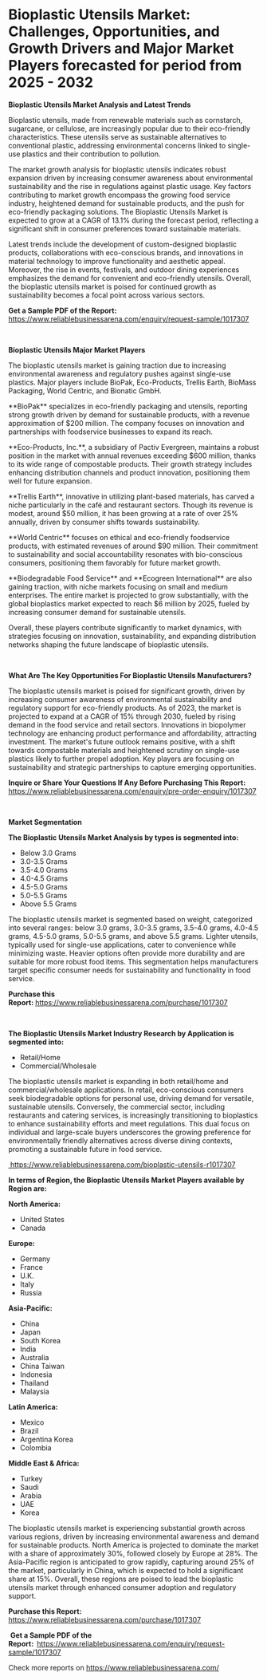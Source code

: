 <p><h1>Bioplastic Utensils Market: Challenges, Opportunities, and Growth Drivers and Major Market Players forecasted for period from 2025 - 2032</h1></p><p><strong>Bioplastic Utensils Market Analysis and Latest Trends</strong></p>
<p><p>Bioplastic utensils, made from renewable materials such as cornstarch, sugarcane, or cellulose, are increasingly popular due to their eco-friendly characteristics. These utensils serve as sustainable alternatives to conventional plastic, addressing environmental concerns linked to single-use plastics and their contribution to pollution.</p><p>The market growth analysis for bioplastic utensils indicates robust expansion driven by increasing consumer awareness about environmental sustainability and the rise in regulations against plastic usage. Key factors contributing to market growth encompass the growing food service industry, heightened demand for sustainable products, and the push for eco-friendly packaging solutions. The Bioplastic Utensils Market is expected to grow at a CAGR of 13.1% during the forecast period, reflecting a significant shift in consumer preferences toward sustainable materials.</p><p>Latest trends include the development of custom-designed bioplastic products, collaborations with eco-conscious brands, and innovations in material technology to improve functionality and aesthetic appeal. Moreover, the rise in events, festivals, and outdoor dining experiences emphasizes the demand for convenient and eco-friendly utensils. Overall, the bioplastic utensils market is poised for continued growth as sustainability becomes a focal point across various sectors.</p></p>
<p><strong>Get a Sample PDF of the Report:&nbsp;</strong> <a href="https://www.reliablebusinessarena.com/enquiry/request-sample/1017307?utm_campaign=1789&utm_medium=2&utm_source=Github&utm_content=ia&utm_term=21032025&utm_id=bioplastic-utensils">https://www.reliablebusinessarena.com/enquiry/request-sample/1017307</a></p>
<p>&nbsp;</p>
<p><strong>Bioplastic Utensils Major Market Players</strong></p>
<p><p>The bioplastic utensils market is gaining traction due to increasing environmental awareness and regulatory pushes against single-use plastics. Major players include BioPak, Eco-Products, Trellis Earth, BioMass Packaging, World Centric, and Bionatic GmbH. </p><p>**BioPak** specializes in eco-friendly packaging and utensils, reporting strong growth driven by demand for sustainable products, with a revenue approximation of $200 million. The company focuses on innovation and partnerships with foodservice businesses to expand its reach.</p><p>**Eco-Products, Inc.**, a subsidiary of Pactiv Evergreen, maintains a robust position in the market with annual revenues exceeding $600 million, thanks to its wide range of compostable products. Their growth strategy includes enhancing distribution channels and product innovation, positioning them well for future expansion.</p><p>**Trellis Earth**, innovative in utilizing plant-based materials, has carved a niche particularly in the café and restaurant sectors. Though its revenue is modest, around $50 million, it has been growing at a rate of over 25% annually, driven by consumer shifts towards sustainability.</p><p>**World Centric** focuses on ethical and eco-friendly foodservice products, with estimated revenues of around $90 million. Their commitment to sustainability and social accountability resonates with bio-conscious consumers, positioning them favorably for future market growth.</p><p>**Biodegradable Food Service** and **Ecogreen International** are also gaining traction, with niche markets focusing on small and medium enterprises. The entire market is projected to grow substantially, with the global bioplastics market expected to reach $6 million by 2025, fueled by increasing consumer demand for sustainable utensils.</p><p>Overall, these players contribute significantly to market dynamics, with strategies focusing on innovation, sustainability, and expanding distribution networks shaping the future landscape of bioplastic utensils.</p></p>
<p>&nbsp;</p>
<p><strong>What Are The Key Opportunities For Bioplastic Utensils Manufacturers?</strong></p>
<p><p>The bioplastic utensils market is poised for significant growth, driven by increasing consumer awareness of environmental sustainability and regulatory support for eco-friendly products. As of 2023, the market is projected to expand at a CAGR of 15% through 2030, fueled by rising demand in the food service and retail sectors. Innovations in biopolymer technology are enhancing product performance and affordability, attracting investment. The market's future outlook remains positive, with a shift towards compostable materials and heightened scrutiny on single-use plastics likely to further propel adoption. Key players are focusing on sustainability and strategic partnerships to capture emerging opportunities.</p></p>
<p><strong>Inquire or Share Your Questions If Any Before Purchasing This Report:</strong> <a href="https://www.reliablebusinessarena.com/enquiry/pre-order-enquiry/1017307?utm_campaign=1789&utm_medium=2&utm_source=Github&utm_content=ia&utm_term=21032025&utm_id=bioplastic-utensils">https://www.reliablebusinessarena.com/enquiry/pre-order-enquiry/1017307</a></p>
<p>&nbsp;</p>
<p><strong>Market Segmentation</strong></p>
<p><strong>The Bioplastic Utensils Market Analysis by types is segmented into:</strong></p>
<p><ul><li>Below 3.0 Grams</li><li>3.0-3.5 Grams</li><li>3.5-4.0 Grams</li><li>4.0-4.5 Grams</li><li>4.5-5.0 Grams</li><li>5.0-5.5 Grams</li><li>Above 5.5 Grams</li></ul></p>
<p><p>The bioplastic utensils market is segmented based on weight, categorized into several ranges: below 3.0 grams, 3.0-3.5 grams, 3.5-4.0 grams, 4.0-4.5 grams, 4.5-5.0 grams, 5.0-5.5 grams, and above 5.5 grams. Lighter utensils, typically used for single-use applications, cater to convenience while minimizing waste. Heavier options often provide more durability and are suitable for more robust food items. This segmentation helps manufacturers target specific consumer needs for sustainability and functionality in food service.</p></p>
<p><strong>Purchase this Report:&nbsp;</strong><a href="https://www.reliablebusinessarena.com/purchase/1017307?utm_campaign=1789&utm_medium=2&utm_source=Github&utm_content=ia&utm_term=21032025&utm_id=bioplastic-utensils">https://www.reliablebusinessarena.com/purchase/1017307</a></p>
<p>&nbsp;</p>
<p><strong>The Bioplastic Utensils Market Industry Research by Application is segmented into:</strong></p>
<p><ul><li>Retail/Home</li><li>Commercial/Wholesale</li></ul></p>
<p><p>The bioplastic utensils market is expanding in both retail/home and commercial/wholesale applications. In retail, eco-conscious consumers seek biodegradable options for personal use, driving demand for versatile, sustainable utensils. Conversely, the commercial sector, including restaurants and catering services, is increasingly transitioning to bioplastics to enhance sustainability efforts and meet regulations. This dual focus on individual and large-scale buyers underscores the growing preference for environmentally friendly alternatives across diverse dining contexts, promoting a sustainable future in food service.</p></p>
<p><a href="https://www.reliablebusinessarena.com/bioplastic-utensils-r1017307?utm_campaign=1789&utm_medium=2&utm_source=Github&utm_content=ia&utm_term=21032025&utm_id=bioplastic-utensils">&nbsp;https://www.reliablebusinessarena.com/bioplastic-utensils-r1017307</a></p>
<p><strong>In terms of Region, the Bioplastic Utensils Market Players available by Region are:</strong></p>
<p>
    <p> <strong> North America: </strong>
        <ul>
            <li>United States</li>
            <li>Canada</li>
        </ul>
        </p> 
    <p> <strong> Europe: </strong>
        <ul>
            <li>Germany</li>
            <li>France</li>
            <li>U.K.</li>
            <li>Italy</li>
            <li>Russia</li>
        </ul>
        </p> 
    <p> <strong> Asia-Pacific: </strong>
        <ul>
            <li>China</li>
            <li>Japan</li>
            <li>South Korea</li>
            <li>India</li>
            <li>Australia</li>
            <li>China Taiwan</li>
            <li>Indonesia</li>
            <li>Thailand</li>
            <li>Malaysia</li>
        </ul>
        </p> 
    <p> <strong> Latin America: </strong>
        <ul>
            <li>Mexico</li>
            <li>Brazil</li>
            <li>Argentina Korea</li>
            <li>Colombia</li>
        </ul>
        </p> 
    <p> <strong> Middle East & Africa: </strong>
        <ul>
            <li>Turkey</li>
            <li>Saudi</li>
            <li>Arabia</li>
            <li>UAE</li>
            <li>Korea</li>
        </ul>
    </p>
    </p>
<p><p>The bioplastic utensils market is experiencing substantial growth across various regions, driven by increasing environmental awareness and demand for sustainable products. North America is projected to dominate the market with a share of approximately 30%, followed closely by Europe at 28%. The Asia-Pacific region is anticipated to grow rapidly, capturing around 25% of the market, particularly in China, which is expected to hold a significant share at 15%. Overall, these regions are poised to lead the bioplastic utensils market through enhanced consumer adoption and regulatory support.</p></p>
<p><strong>Purchase this Report: </strong><a href="https://www.reliablebusinessarena.com/purchase/1017307?utm_campaign=1789&utm_medium=2&utm_source=Github&utm_content=ia&utm_term=21032025&utm_id=bioplastic-utensils">https://www.reliablebusinessarena.com/purchase/1017307</a></p>
<p>&nbsp;<strong>Get a Sample PDF of the Report:&nbsp;&nbsp;</strong><a href="https://www.reliablebusinessarena.com/enquiry/request-sample/1017307?utm_campaign=1789&utm_medium=2&utm_source=Github&utm_content=ia&utm_term=21032025&utm_id=bioplastic-utensils">https://www.reliablebusinessarena.com/enquiry/request-sample/1017307</a></p>
<p><strong></strong></p>
<p>Check more reports on <a href="https://www.reliablebusinessarena.com/?utm_campaign=1789&utm_medium=2&utm_source=Github&utm_content=ia&utm_term=21032025&utm_id=bioplastic-utensils">https://www.reliablebusinessarena.com/</a></p>